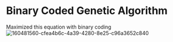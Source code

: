 # Binary Coded Genetic Algorithm

Maximized this equation with binary coding
![160481560-cfea4b6c-4a39-4280-8e25-c96a3652c840](https://user-images.githubusercontent.com/33391270/160617849-e3667b3c-664d-41c8-b345-5d61e56375ba.png)
